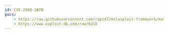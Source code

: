 ```yaml
---
id: CVE-2008-3878
pocs:
    - https://raw.githubusercontent.com/rapid7/metasploit-framework/master/modules/exploits/windows/browser/ultraoffice_httpupload.rb
    - https://www.exploit-db.com/raw/6318
---
```

